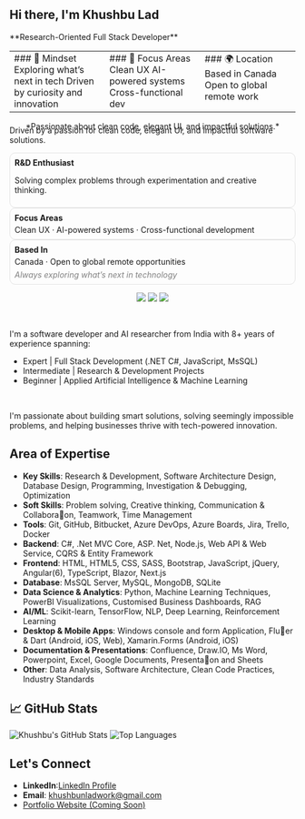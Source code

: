 <h2 align="left">Hi there, I'm Khushbu Lad</h2>
**Research-Oriented Full Stack Developer** 
<table width="100%">
  <tr>
    <td width="33%" valign="top">
      ### 🧠 Mindset  
      Exploring what’s next in tech  
      Driven by curiosity and innovation  
    </td>
    <td width="33%" valign="top">
      ### 🔬 Focus Areas  
      Clean UX  
      AI-powered systems  
      Cross-functional dev  
    </td>
    <td width="33%" valign="top">
        ### 🌍 Location  
        Based in Canada  
        Open to global remote work  
    </td>
  </tr>
</table>

<div align="center">
  *Passionate about clean code, elegant UI, and impactful solutions.*
</div>



<p align="left" style="margin-top: -10px;">
  Driven by a passion for clean code, elegant UI, and impactful software solutions.
</p>

<div>
  <div style="border: 1px solid rgba(120,120,120,0.2); border-radius: 10px; padding: 8px;">
    <h4 style="margin: 0;">R&D Enthusiast</h4>
    <p>Solving complex problems through experimentation and creative thinking.</p>
  </div>
  <div style="border: 1px solid rgba(120,120,120,0.2); border-radius: 10px; padding: 8px;">
    <h4 style="margin: 0;">Focus Areas</h4>
    <p style="margin: 4px 0 0;">Clean UX · AI-powered systems · Cross-functional development</p>
  </div>
  <div style="border: 1px solid rgba(120,120,120,0.2); border-radius: 10px; padding: 8px;">
    <h4 style="margin: 0;">Based In</h4>
    <p style="margin: 4px 0 0;">Canada · Open to global remote opportunities</p>
    <p style="color: gray; font-style: italic; margin: 6px 0 0;">Always exploring what’s next in technology</p>
  </div>
</div>

<p align="center">
  <img src="https://img.shields.io/badge/FullStack-Developer-blue?style=for-the-badge&logo=visualstudio&logoColor=white"/>
  <img src="https://img.shields.io/badge/AI/ML-Researcher-ff69b4?style=for-the-badge&logo=tensorflow&logoColor=white"/>
  <img src="https://img.shields.io/badge/UX-Creative-lightgrey?style=for-the-badge&logo=figma&logoColor=black"/>
</p>

<br />

I'm a software developer and AI researcher from India with 8+ years of experience spanning:
- Expert | Full Stack Development (.NET C#, JavaScript, MsSQL)
- Intermediate | Research & Development Projects
- Beginner | Applied Artificial Intelligence & Machine Learning

<br />

I'm passionate about building smart solutions, solving seemingly impossible problems, and helping businesses thrive with tech-powered innovation.

## Area of Expertise

- **Key Skills**: Research & Development, Software Architecture Design, Database Design, Programming, Investigation & Debugging, Optimization
- **Soft Skills**: Problem solving, Creative thinking, Communication & Collabora􀆟on, Teamwork, Time Management
- **Tools**: Git, GitHub, Bitbucket, Azure DevOps, Azure Boards, Jira, Trello, Docker
- **Backend**: C#, .Net MVC Core, ASP. Net, Node.js, Web API & Web Service, CQRS & Entity Framework
- **Frontend**: HTML, HTML5, CSS, SASS, Bootstrap, JavaScript, jQuery, Angular(6), TypeScript, Blazor, Next.js
- **Database**: MsSQL Server, MySQL, MongoDB, SQLite
- **Data Science & Analytics**: Python, Machine Learning Techniques, PowerBI Visualizations, Customised Business Dashboards, RAG
- **AI/ML**: Scikit-learn, TensorFlow, NLP, Deep Learning, Reinforcement Learning  
- **Desktop & Mobile Apps**: Windows console and form Application, Flu􀆩er & Dart (Android, iOS, Web), Xamarin.Forms (Android, iOS)
- **Documentation & Presentations**: Confluence, Draw.IO, Ms Word, Powerpoint, Excel, Google Documents, Presenta􀆟on and Sheets
- **Other**: Data Analysis, Software Architecture, Clean Code Practices, Industry Standards

## 📈 GitHub Stats

![Khushbu's GitHub Stats](https://github-readme-stats.vercel.app/api?username=khushbunlad&show_icons=true&theme=default)
![Top Languages](https://github-readme-stats.vercel.app/api/top-langs/?username=khushbunlad&layout=compact)


## Let's Connect

- **LinkedIn**:[LinkedIn Profile](https://www.linkedin.com/in/khushbu-lad/)
- **Email**: khushbunladwork@gmail.com
- [Portfolio Website (Coming Soon)](https://khushbulad.github.io/)

